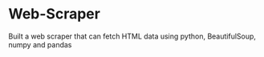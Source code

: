 # Web-Scraper
Built  a web scraper that can fetch HTML data using python, BeautifulSoup, numpy and pandas
